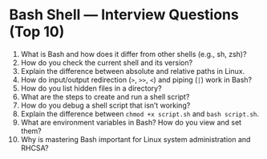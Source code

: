 # Bash Shell — Interview Questions (Top 10)

1. What is Bash and how does it differ from other shells (e.g., sh, zsh)?
2. How do you check the current shell and its version?
3. Explain the difference between absolute and relative paths in Linux.
4. How do input/output redirection (`>`, `>>`, `<`) and piping (`|`) work in Bash?
5. How do you list hidden files in a directory?
6. What are the steps to create and run a shell script?
7. How do you debug a shell script that isn’t working?
8. Explain the difference between `chmod +x script.sh` and `bash script.sh`.
9. What are environment variables in Bash? How do you view and set them?
10. Why is mastering Bash important for Linux system administration and RHCSA? 
